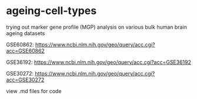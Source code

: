 # ageing-cell-types

trying out marker gene profile (MGP) analysis on various bulk human brain ageing datasets

GSE60862: https://www.ncbi.nlm.nih.gov/geo/query/acc.cgi?acc=GSE60862

GSE36192: https://www.ncbi.nlm.nih.gov/geo/query/acc.cgi?acc=GSE36192

GSE30272: https://www.ncbi.nlm.nih.gov/geo/query/acc.cgi?acc=GSE30272

view .md files for code
